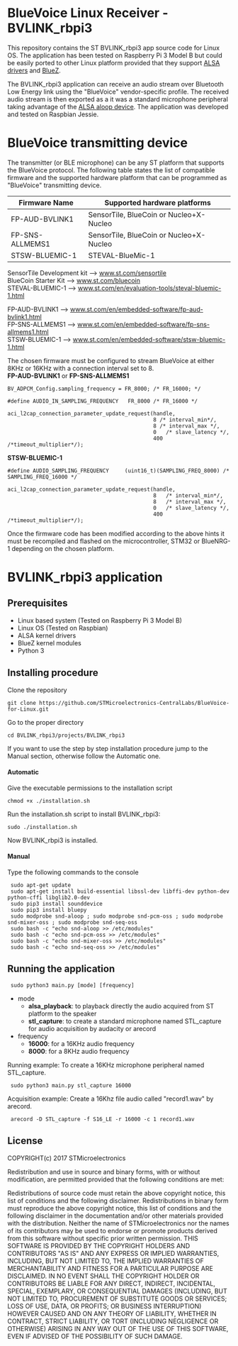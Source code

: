 # BlueVoice Linux Receiver - BVLINK_rbpi3

This repository contains the ST BVLINK_rbpi3 app source code for Linux OS. The application has been tested on Raspberry Pi 3 Model B but could be easily ported to other Linux platform provided that they support [ALSA drivers](https://www.alsa-project.org/main/index.php/Main_Page) and [BlueZ](www.bluez.org/).

The BVLINK_rbpi3 application can receive an audio stream over Bluetooth Low Energy link using the "BlueVoice" vendor-specific profile. The received audio stream is then exported as a it was a standard microphone peripheral taking advantage of the [ALSA aloop device](https://www.alsa-project.org/main/index.php/Matrix:Module-aloop). The application was developed and tested on Raspbian Jessie.

# BlueVoice transmitting device
The transmitter (or BLE microphone) can be any ST platform that supports the BlueVoice protocol.
The following table states the list of compatible firmware and the supported hardware platform that can be programmed as "BlueVoice" transmitting device.

Firmware Name			|	Supported hardware platforms
----------------------- | -------------------------------------------------
FP-AUD-BVLINK1 			|	SensorTile, BlueCoin or Nucleo+X-Nucleo
FP-SNS-ALLMEMS1 		|	SensorTile, BlueCoin or Nucleo+X-Nucleo
STSW-BLUEMIC-1			|	STEVAL-BlueMic-1

SensorTile Development kit --> www.st.com/sensortile  
BlueCoin Starter Kit  --> www.st.com/bluecoin  
STEVAL-BLUEMIC-1    --> www.st.com/en/evaluation-tools/steval-bluemic-1.html  

FP-AUD-BVLINK1 		-->	www.st.com/en/embedded-software/fp-aud-bvlink1.html  
FP-SNS-ALLMEMS1 	--> www.st.com/en/embedded-software/fp-sns-allmems1.html  
STSW-BLUEMIC-1		--> www.st.com/en/embedded-software/stsw-bluemic-1.html  

The chosen firmware must be configured to stream BlueVoice at either 8KHz or 16KHz with a connection interval set to 8.  
__FP-AUD-BVLINK1__ or __FP-SNS-ALLMEMS1__  
```
BV_ADPCM_Config.sampling_frequency = FR_8000; /* FR_16000; */
```
```
#define AUDIO_IN_SAMPLING_FREQUENCY   FR_8000 /* FR_16000 */
```
```
aci_l2cap_connection_parameter_update_request(handle,
                                              8 /* interval_min*/,
                                              8 /* interval_max */,
                                              0   /* slave_latency */,
                                              400 /*timeout_multiplier*/);
```
__STSW-BLUEMIC-1__
```
#define AUDIO_SAMPLING_FREQUENCY     (uint16_t)(SAMPLING_FREQ_8000) /* SAMPLING_FREQ_16000 */ 
```
```
aci_l2cap_connection_parameter_update_request(handle,
                                              8   /* interval_min*/,
                                              8   /* interval_max */,
                                              0   /* slave_latency */,
                                              400 /*timeout_multiplier*/);
```
Once the firmware code has been modified according to the above hints it must be recompiled and flashed on the microcontroller, STM32 or BlueNRG-1 depending on the chosen platform.

# BVLINK_rbpi3 application
## Prerequisites

- Linux based system (Tested on Raspberry Pi 3 Model B)
- Linux OS (Tested on Raspbian)
- ALSA kernel drivers
- BlueZ kernel modules
- Python 3

## Installing procedure

Clone the repository
```
git clone https://github.com/STMicroelectronics-CentralLabs/BlueVoice-for-Linux.git
```
Go to the proper directory
```
cd BVLINK_rbpi3/projects/BVLINK_rbpi3
```
If you want to use the step by step installation procedure jump to the Manual section, otherwise follow the Automatic one.

#### Automatic
Give the executable permissions to the installation script
```
chmod +x ./installation.sh 
```
Run the installation.sh script to install BVLINK_rbpi3:
```
sudo ./installation.sh 
```
 Now BVLINK_rbpi3 is installed. 
#### Manual 
Type the following commands to the console
```
 sudo apt-get update
 sudo apt-get install build-essential libssl-dev libffi-dev python-dev python-cffi libglib2.0-dev
 sudo pip3 install sounddevice
 sudo pip3 install bluepy
 sudo modprobe snd-aloop ; sudo modprobe snd-pcm-oss ; sudo modprobe snd-mixer-oss ; sudo modprobe snd-seq-oss
 sudo bash -c "echo snd-aloop >> /etc/modules"
 sudo bash -c "echo snd-pcm-oss >> /etc/modules"
 sudo bash -c "echo snd-mixer-oss >> /etc/modules"
 sudo bash -c "echo snd-seq-oss >> /etc/modules"
```

## Running the application
```
 sudo python3 main.py [mode] [frequency]
```
- mode
    - __alsa_playback__: to playback directly the audio acquired from ST platform to the speaker
    - __stl_capture__: to create a standard microphone named STL_capture for audio acquisition by audacity or arecord
- frequency
    - __16000__: for a 16KHz audio frequency
    - __8000__: for a 8KHz audio frequency

Running example:
To create a 16KHz microphone peripheral named STL_capture.
```
 sudo python3 main.py stl_capture 16000
```

Acquisition example:
Create a 16Khz file audio called "record1.wav" by arecord.
```
 arecord -D STL_capture -f S16_LE -r 16000 -c 1 record1.wav
```

## License

COPYRIGHT(c) 2017 STMicroelectronics

Redistribution and use in source and binary forms, with or without modification, are permitted provided that the following conditions are met:

Redistributions of source code must retain the above copyright notice, this list of conditions and the following disclaimer.
Redistributions in binary form must reproduce the above copyright notice, this list of conditions and the following disclaimer in the documentation and/or other materials provided with the distribution.
Neither the name of STMicroelectronics nor the names of its contributors may be used to endorse or promote products derived from this software without specific prior written permission.
THIS SOFTWARE IS PROVIDED BY THE COPYRIGHT HOLDERS AND CONTRIBUTORS "AS IS" AND ANY EXPRESS OR IMPLIED WARRANTIES, INCLUDING, BUT NOT LIMITED TO, THE IMPLIED WARRANTIES OF MERCHANTABILITY AND FITNESS FOR A PARTICULAR PURPOSE ARE DISCLAIMED. IN NO EVENT SHALL THE COPYRIGHT HOLDER OR CONTRIBUTORS BE LIABLE FOR ANY DIRECT, INDIRECT, INCIDENTAL, SPECIAL, EXEMPLARY, OR CONSEQUENTIAL DAMAGES (INCLUDING, BUT NOT LIMITED TO, PROCUREMENT OF SUBSTITUTE GOODS OR SERVICES; LOSS OF USE, DATA, OR PROFITS; OR BUSINESS INTERRUPTION) HOWEVER CAUSED AND ON ANY THEORY OF LIABILITY, WHETHER IN CONTRACT, STRICT LIABILITY, OR TORT (INCLUDING NEGLIGENCE OR OTHERWISE) ARISING IN ANY WAY OUT OF THE USE OF THIS SOFTWARE, EVEN IF ADVISED OF THE POSSIBILITY OF SUCH DAMAGE.
